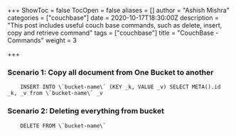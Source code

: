 +++
ShowToc = false
TocOpen = false
aliases = []
author = "Ashish Mishra"
categories = ["couchbase"]
date = 2020-10-17T18:30:00Z
description = "This post includes useful couch base commands, such as delete, insert, copy and retrieve command"
tags = ["couchbase"]
title = "CouchBase - Commands"
weight = 3

+++
### Scenario 1: Copy all document from One Bucket to another

		INSERT INTO \`bucket-name\` (KEY _k, VALUE _v) SELECT META().id _k, _v from \`bucket-name\` _v

### Scenario 2: Deleting everything from bucket

		DELETE FROM \`bucket-name\`